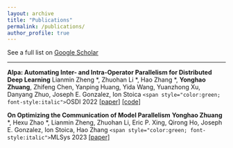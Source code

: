 ```yaml
---
layout: archive
title: "Publications"
permalink: /publications/
author_profile: true
---
```

<script async defer src="https://buttons.github.io/buttons.js"></script>

See a full list on  [Google Scholar](https://scholar.google.com/citations?user=oh297TsAAAAJ)

---

**Alpa: Automating Inter- and Intra-Operator Parallelism for Distributed Deep Learning**
Lianmin Zheng \*, Zhuohan Li \*, Hao Zhang \*, **Yonghao Zhuang**, Zhifeng Chen, Yanping Huang, Yida Wang, Yuanzhong Xu, Danyang Zhuo, Joseph E. Gonzalez, Ion Stoica
`<span style="color:green; font-style:italic">`OSDI 2022
[[paper]](https://arxiv.org/abs/2201.12023)
[[code]](https://github.com/alpa-projects/alpa)

**On Optimizing the Communication of Model Parallelism**
**Yonghao Zhuang** *, Hexu Zhao *, Lianmin Zheng, Zhuohan Li, Eric P. Xing, Qirong Ho, Joseph E. Gonzalez, Ion Stoica, Hao Zhang
`<span style="color:green; font-style:italic">`MLSys 2023
[[paper]](https://arxiv.org/abs/2211.05322)
